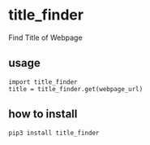 # title_finder

Find Title of Webpage

## usage

```
import title_finder
title = title_finder.get(webpage_url)
```

## how to install

`pip3 install title_finder`